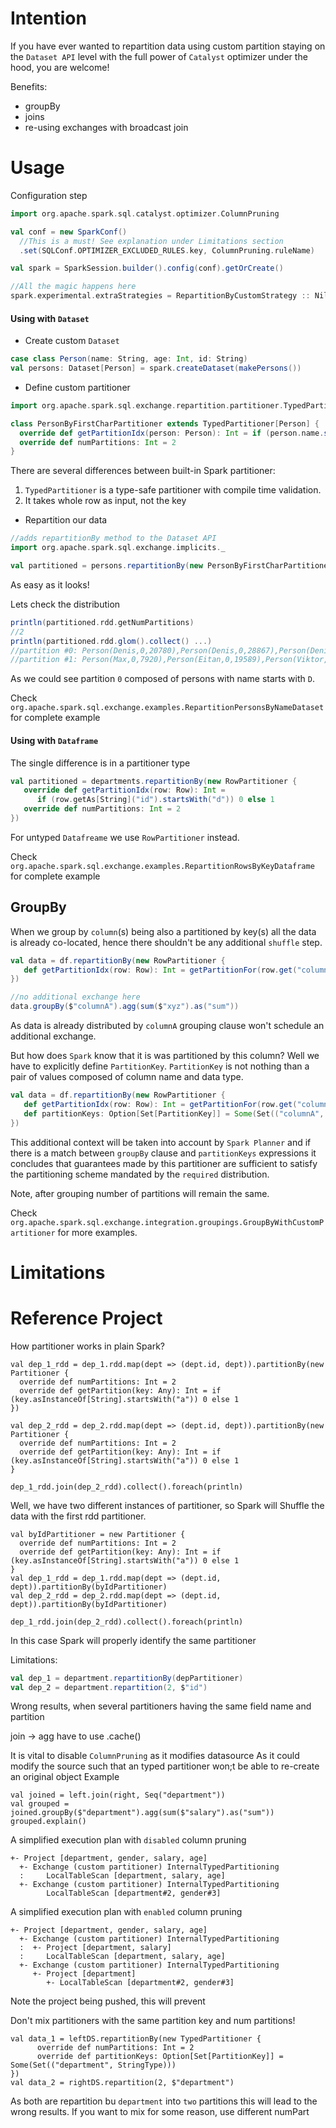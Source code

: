 # Intention

If you have ever wanted to repartition data using custom partition staying on the `Dataset API` level with 
the full power of `Catalyst` optimizer under the hood, you are welcome!

Benefits:
- groupBy
- joins
- re-using exchanges with broadcast join

# Usage
Configuration step
```scala
import org.apache.spark.sql.catalyst.optimizer.ColumnPruning

val conf = new SparkConf()
  //This is a must! See explanation under Limitations section
  .set(SQLConf.OPTIMIZER_EXCLUDED_RULES.key, ColumnPruning.ruleName)

val spark = SparkSession.builder().config(conf).getOrCreate()

//All the magic happens here
spark.experimental.extraStrategies = RepartitionByCustomStrategy :: Nil
```
  
#### Using with `Dataset`

- Create custom `Dataset`
```scala
case class Person(name: String, age: Int, id: String)
val persons: Dataset[Person] = spark.createDataset(makePersons())
```

- Define custom partitioner
```scala
import org.apache.spark.sql.exchange.repartition.partitioner.TypedPartitioner

class PersonByFirstCharPartitioner extends TypedPartitioner[Person] {
  override def getPartitionIdx(person: Person): Int = if (person.name.startsWith("D")) 0 else 1
  override def numPartitions: Int = 2
}
```
There are several differences between built-in Spark partitioner:
1. `TypedPartitioner` is a type-safe partitioner with compile time validation. 
2. It takes whole row as input, not the key

- Repartition our data
```scala
//adds repartitionBy method to the Dataset API
import org.apache.spark.sql.exchange.implicits._

val partitioned = persons.repartitionBy(new PersonByFirstCharPartitioner)
```
As easy as it looks!  
  
Lets check the distribution
```scala
println(partitioned.rdd.getNumPartitions)
//2
println(partitioned.rdd.glom().collect() ...)
//partition #0: Person(Denis,0,20780),Person(Denis,0,28867),Person(Denis,0,10671),Person(Denis,0,6121)
//partition #1: Person(Max,0,7920),Person(Eitan,0,19589),Person(Viktor,0,10803),Person(Marat,0,12)
```   
As we could see partition `0` composed of persons with name starts with `D`.
    
Check `org.apache.spark.sql.exchange.examples.RepartitionPersonsByNameDataset` for complete example

#### Using with `Dataframe`
The single difference is in a partitioner type
```scala
val partitioned = departments.repartitionBy(new RowPartitioner {
   override def getPartitionIdx(row: Row): Int =
      if (row.getAs[String]("id").startsWith("d")) 0 else 1
   override def numPartitions: Int = 2
})
```
For untyped `Datafreame` we use `RowPartitioner` instead.
  
Check `org.apache.spark.sql.exchange.examples.RepartitionRowsByKeyDataframe` for complete example

## GroupBy 
When we group by `column`(s) being also a partitioned by key(s) all the data is already co-located, 
hence there shouldn't be any additional `shuffle` step.  
```scala
val data = df.repartitionBy(new RowPartitioner {
   def getPartitionIdx(row: Row): Int = getPartitionFor(row.get("columnA"))
})

//no additional exchange here
data.groupBy($"columnA").agg(sum($"xyz").as("sum")) 
```
As data is already distributed by `columnA` grouping clause won't schedule an additional exchange.
  
But how does `Spark` know that it is was partitioned by this column? Well we have to explicitly define `PartitionKey`.
`PartitionKey` is not nothing than a pair of values composed of column name and data type.
```scala
val data = df.repartitionBy(new RowPartitioner {
   def getPartitionIdx(row: Row): Int = getPartitionFor(row.get("columnA"))
   def partitionKeys: Option[Set[PartitionKey]] = Some(Set(("columnA", StringType)))
})
```   
This additional context will be taken into account by `Spark Planner` and if 
there is a match between `groupBy` clause and `partitionKeys` expressions it concludes that
guarantees made by this partitioner are sufficient to satisfy the partitioning scheme mandated by the `required` distribution.    
  
Note, after grouping number of partitions will remain the same.

Check `org.apache.spark.sql.exchange.integration.groupings.GroupByWithCustomPartitioner` for more examples. 


# Limitations

# Reference Project
How partitioner works in plain Spark?
```
val dep_1_rdd = dep_1.rdd.map(dept => (dept.id, dept)).partitionBy(new Partitioner {
  override def numPartitions: Int = 2
  override def getPartition(key: Any): Int = if (key.asInstanceOf[String].startsWith("a")) 0 else 1
})

val dep_2_rdd = dep_2.rdd.map(dept => (dept.id, dept)).partitionBy(new Partitioner {
  override def numPartitions: Int = 2
  override def getPartition(key: Any): Int = if (key.asInstanceOf[String].startsWith("a")) 0 else 1
}

dep_1_rdd.join(dep_2_rdd).collect().foreach(println)
```

Well, we have two different instances of partitioner, so Spark will Shuffle the data with the first rdd partitioner.

```
val byIdPartitioner = new Partitioner {
  override def numPartitions: Int = 2
  override def getPartition(key: Any): Int = if (key.asInstanceOf[String].startsWith("a")) 0 else 1
}
val dep_1_rdd = dep_1.rdd.map(dept => (dept.id, dept)).partitionBy(byIdPartitioner)
val dep_2_rdd = dep_2.rdd.map(dept => (dept.id, dept)).partitionBy(byIdPartitioner)

dep_1_rdd.join(dep_2_rdd).collect().foreach(println)
```
In this case Spark will properly identify the same partitioner

Limitations:
```scala
val dep_1 = department.repartitionBy(depPartitioner)
val dep_2 = department.repartition(2, $"id")
```
Wrong results, when several partitioners having the same field name and partition

join -> agg have to use .cache()

It is vital to disable `ColumnPruning` as it modifies datasource 
As it could modify the source such that an typed partitioner won;t be able to re-create an original object
Example
```
val joined = left.join(right, Seq("department"))
val grouped = joined.groupBy($"department").agg(sum($"salary").as("sum"))
grouped.explain()
```

A simplified execution plan with `disabled` column pruning 
```
+- Project [department, gender, salary, age]
  +- Exchange (custom partitioner) InternalTypedPartitioning
  :     LocalTableScan [department, salary, age]
  +- Exchange (custom partitioner) InternalTypedPartitioning
        LocalTableScan [department#2, gender#3]
```

A simplified execution plan with `enabled` column pruning 
```
+- Project [department, gender, salary, age]
  +- Exchange (custom partitioner) InternalTypedPartitioning
  :  +- Project [department, salary]
  :     LocalTableScan [department, salary, age]
  +- Exchange (custom partitioner) InternalTypedPartitioning
     +- Project [department] 
        +- LocalTableScan [department#2, gender#3]
```
Note the project being pushed, this will prevent

Don't mix partitioners with the same partition key and num partitions!
```
val data_1 = leftDS.repartitionBy(new TypedPartitioner {
      override def numPartitions: Int = 2
      override def partitionKeys: Option[Set[PartitionKey]] = Some(Set(("department", StringType)))
})
val data_2 = rightDS.repartition(2, $"department")
```
As both are repartition bu `department` into `two` partitions this will lead to the wrong results.
If you want to mix for some reason, use different numPart